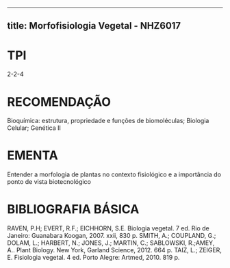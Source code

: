 
---
title: Morfofisiologia Vegetal - NHZ6017 
---

# TPI

2-2-4

# RECOMENDAÇÃO

 Bioquímica: estrutura, propriedade e funções de biomoléculas; Biologia Celular; Genética II

# EMENTA

Entender a morfologia de plantas no contexto fisiológico e a importância do ponto de vista biotecnológico

# BIBLIOGRAFIA BÁSICA

RAVEN, P.H; EVERT, R.F.; EICHHORN, S.E. Biologia vegetal. 7 ed. Rio de Janeiro: Guanabara Koogan, 2007. xxii, 830 p.
SMITH, A.; COUPLAND, G.; DOLAM, L.; HARBERT, N.; JONES, J.; MARTIN, C.; SABLOWSKI, R.;AMEY, A.. Plant Biology. New York, Garland Science, 2012. 664 p.
TAIZ, L.; ZEIGER, E. Fisiologia vegetal. 4 ed. Porto Alegre: Artmed, 2010. 819 p.
        